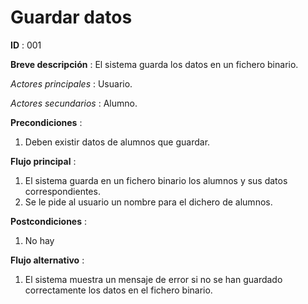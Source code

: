 # Guardar datos

**ID** : 001

**Breve descripción** : El sistema guarda los datos en un fichero binario.

*Actores principales* : Usuario.

*Actores secundarios* : Alumno.

**Precondiciones** : 
1. Deben existir datos de alumnos que guardar.

**Flujo principal** :
1. El sistema guarda en un fichero binario los alumnos y sus datos correspondientes.
2. Se le pide al usuario un nombre para el dichero de alumnos.

**Postcondiciones** :
1. No hay

**Flujo alternativo** :
1. El sistema muestra un mensaje de error si no se han guardado correctamente los datos en el fichero binario.
